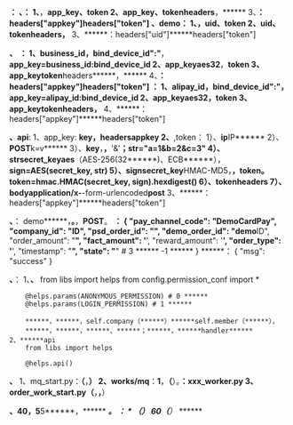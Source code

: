 ******：
******、******：
    1、******，******app_key、token
    2、******app_key、token******headers******，******
    3、******：headers["appkey"]******headers["token"]
******、demo******：
    1、******，******uid、token
    2、******uid、token******headers******，******
    3、******：headers["uid"]******headers["token"]

******、******
    ******：
        1、******business_id，bind_device_id******":"******，******app_key=business_id:bind_device_id
        2、******app_key******aes32******，******token
        3、******app_key******token******headers******，******
        4、******：headers["appkey"]******headers["token"]
    ******：
        1、******alipay_id，bind_device_id******":"******，******app_key=alipay_id:bind_device_id
        2、******app_key******aes32******，******token
        3、******app_key******token******headers******，******
        4、******：headers["appkey"]******headers["token"]

******、api******:
    1、app_key: ******key，******headers******appkey
    2、******,token：
        1）、******ip******IP******
        2）、******POST******k=v******
        3）、******key******，******，******'&'******；******str="a=1&b=2&c=3"
        4）、******str******secret_key******aes******（AES-256(32******)、ECB******），******sign=AES(secret_key, str)
        5）、******sign******secret_key******HMAC-MD5，******，******token。token=hmac.HMAC(secret_key, sign).hexdigest()
        6）、******token******headers******
        7）、******body******application/x-******-form-urlencoded******post******
    3、******：headers["appkey"]******headers["token"]

******、******：
    demo******，******。******，******POST******。
        ******：
            {
                "pay_channel_code": "DemoCardPay",
                "company_id": "******ID",
                "psd_order_id": "******",
                "demo_order_id": "demo******ID",
                "order_amount": "******",
                "fact_amount": '******',
                "reward_amount": '******',
                "order_type": '******',
                "timestamp": "******",
                "state": "******" # 3 ****** -1 ******
            }
        ******：
            {
                "msg": "success"
            }



******、******：
    1、******、******
        from libs import helps
        from config.permission_conf import *

        @helps.params(ANONYMOUS_PERMISSION)	# 0 ******
        @helps.params(LOGIN_PERMISSION) # 1 ******

        ******，******，self.company（******）******self.member（******），
        ******，******，******、******；******，******handler******
    2、******api
        from libs import helps

        @helps.api()

******、******
    1、mq_start.py：******（******，******）
    2、works/mq******：******1******，******（******）。******：xxx_worker.py
    3、order_work_start.py（******，******，******）


******、******40******，5******5******，****** ******。
   ******：****** * ******（******）* 60（******）* ******